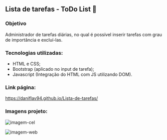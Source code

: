 ## Lista de tarefas - ToDo List 📝

### Objetivo

Administrador de tarefas diárias, no qual é possível inserir tarefas com grau de importância e excluí-las. 

### Tecnologias utilizadas:

- HTML e CSS;
- Bootstrap (aplicado no input de tarefa);
- Javascript (Integração do HTML com JS utilizando DOM).

### Link página: 

https://daniflav94.github.io/Lista-de-tarefas/

### Imagens projeto:

![imagem-cel](https://user-images.githubusercontent.com/99519903/194779262-005bfcd7-de96-4aa1-b6e9-de624a50fe02.jpg)

![imagem-web](https://user-images.githubusercontent.com/99519903/194779267-5ab05e1c-c6ab-4b29-9329-0963972fc500.jpg)


